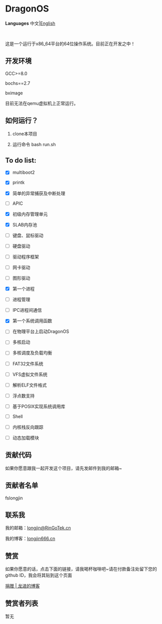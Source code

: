 # DragonOS

**Languages** 中文|[English](README_EN.md)

&nbsp;

这是一个运行于x86_64平台的64位操作系统。目前正在开发之中！

## 开发环境

GCC>=8.0

bochs==2.7

bximage

目前无法在qemu虚拟机上正常运行。

## 如何运行？

1. clone本项目

2. 运行命令 bash run.sh

## To do list:

- [x] multiboot2

- [x] printk

- [x] 简单的异常捕获及中断处理

- [ ] APIC

- [x] 初级内存管理单元

- [x] SLAB内存池

- [ ] 键盘、鼠标驱动

- [ ] 硬盘驱动

- [ ] 驱动程序框架

- [ ] 网卡驱动

- [ ] 图形驱动

- [x] 第一个进程

- [ ] 进程管理

- [ ] IPC进程间通信

- [x] 第一个系统调用函数

- [ ] 在物理平台上启动DragonOS

- [ ] 多核启动

- [ ] 多核调度及负载均衡

- [ ] FAT32文件系统

- [ ] VFS虚拟文件系统

- [ ] 解析ELF文件格式

- [ ] 浮点数支持

- [ ] 基于POSIX实现系统调用库

- [ ] Shell

- [ ] 内核栈反向跟踪

- [ ] 动态加载模块

## 贡献代码

如果你愿意跟我一起开发这个项目，请先发邮件到我的邮箱~

## 贡献者名单

fslongjin

## 联系我

我的邮箱：longjin@RinGoTek.cn

我的博客：[longjin666.cn](https://longjin666.cn)

## 赞赏

如果你愿意的话，点击下面的链接，请我喝杯咖啡吧~请在付款备注处留下您的github ID，我会将其贴到这个页面

[捐赠 | 龙进的博客](https://longjin666.cn/?page_id=54)

## 赞赏者列表

暂无
